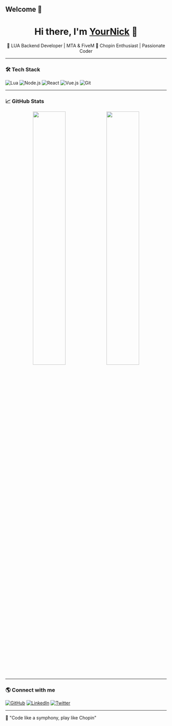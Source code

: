 ## Welcome 👋

<h1 align="center">Hi there, I'm <a href="https://github.com/TwojNick">YourNick</a> 👋</h1>

<p align="center">
🚀 LUA Backend Developer | MTA & FiveM  
🎵 Chopin Enthusiast | Passionate Coder  
</p>

---

### 🛠 Tech Stack
![Lua](https://img.shields.io/badge/Lua-%232C2D72.svg?style=for-the-badge&logo=lua&logoColor=white)
![Node.js](https://img.shields.io/badge/Node.js-339933?style=for-the-badge&logo=nodedotjs&logoColor=white)
![React](https://img.shields.io/badge/React-%2361DAFB.svg?style=for-the-badge&logo=react&logoColor=white)
![Vue.js](https://img.shields.io/badge/Vue.js-%234FC08D.svg?style=for-the-badge&logo=vuedotjs&logoColor=white)
![Git](https://img.shields.io/badge/Git-F05032?style=for-the-badge&logo=git&logoColor=white)

---

### 📈 GitHub Stats  
<div align="center">
  <img src="https://github-readme-stats.vercel.app/api?username=TwojNick&show_icons=true&theme=tokyonight" width="45%">
  <img src="https://github-readme-streak-stats.herokuapp.com/?user=TwojNick&theme=tokyonight" width="45%">
</div>

---

### 🌎 Connect with me
[![GitHub](https://img.shields.io/badge/GitHub-%23121011.svg?style=for-the-badge&logo=github&logoColor=white)](https://github.com/TwojNick)
[![LinkedIn](https://img.shields.io/badge/LinkedIn-0077B5.svg?style=for-the-badge&logo=linkedin&logoColor=white)](https://linkedin.com/in/TwojNick)
[![Twitter](https://img.shields.io/badge/Twitter-1DA1F2.svg?style=for-the-badge&logo=twitter&logoColor=white)](https://twitter.com/TwojNick)

---

🎵 "Code like a symphony, play like Chopin"  

